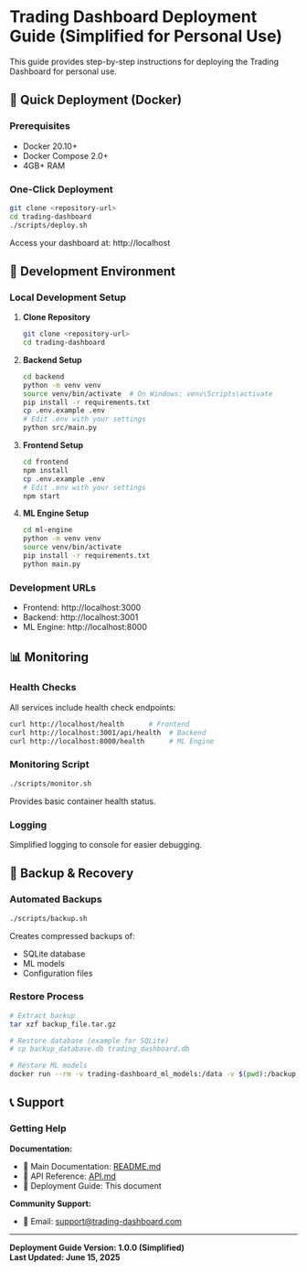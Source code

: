 # Trading Dashboard Deployment Guide (Simplified for Personal Use)

This guide provides step-by-step instructions for deploying the Trading Dashboard for personal use.

## 🚀 Quick Deployment (Docker)

### Prerequisites
- Docker 20.10+
- Docker Compose 2.0+
- 4GB+ RAM

### One-Click Deployment
```bash
git clone <repository-url>
cd trading-dashboard
./scripts/deploy.sh
```

Access your dashboard at: http://localhost

## 🔧 Development Environment

### Local Development Setup

1. **Clone Repository**
   ```bash
   git clone <repository-url>
   cd trading-dashboard
   ```

2. **Backend Setup**
   ```bash
   cd backend
   python -m venv venv
   source venv/bin/activate  # On Windows: venv\Scripts\activate
   pip install -r requirements.txt
   cp .env.example .env
   # Edit .env with your settings
   python src/main.py
   ```

3. **Frontend Setup**
   ```bash
   cd frontend
   npm install
   cp .env.example .env
   # Edit .env with your settings
   npm start
   ```

4. **ML Engine Setup**
   ```bash
   cd ml-engine
   python -m venv venv
   source venv/bin/activate
   pip install -r requirements.txt
   python main.py
   ```

### Development URLs
- Frontend: http://localhost:3000
- Backend: http://localhost:3001
- ML Engine: http://localhost:8000

## 📊 Monitoring

### Health Checks

All services include health check endpoints:

```bash
curl http://localhost/health      # Frontend
curl http://localhost:3001/api/health  # Backend
curl http://localhost:8000/health      # ML Engine
```

### Monitoring Script

```bash
./scripts/monitor.sh
```

Provides basic container health status.

### Logging

Simplified logging to console for easier debugging.

## 🔄 Backup & Recovery

### Automated Backups

```bash
./scripts/backup.sh
```

Creates compressed backups of:
- SQLite database
- ML models
- Configuration files

### Restore Process

```bash
# Extract backup
tar xzf backup_file.tar.gz

# Restore database (example for SQLite)
# cp backup_database.db trading_dashboard.db

# Restore ML models
docker run --rm -v trading-dashboard_ml_models:/data -v $(pwd):/backup alpine tar xzf /backup/backup_ml_models.tar.gz -C /data
```

## 📞 Support

### Getting Help

**Documentation:**
- 📖 Main Documentation: [README.md](README.md)
- 🔧 API Reference: [API.md](API.md)
- 🚀 Deployment Guide: This document

**Community Support:**
- 📧 Email: support@trading-dashboard.com

---

**Deployment Guide Version: 1.0.0 (Simplified)**  
**Last Updated: June 15, 2025**


